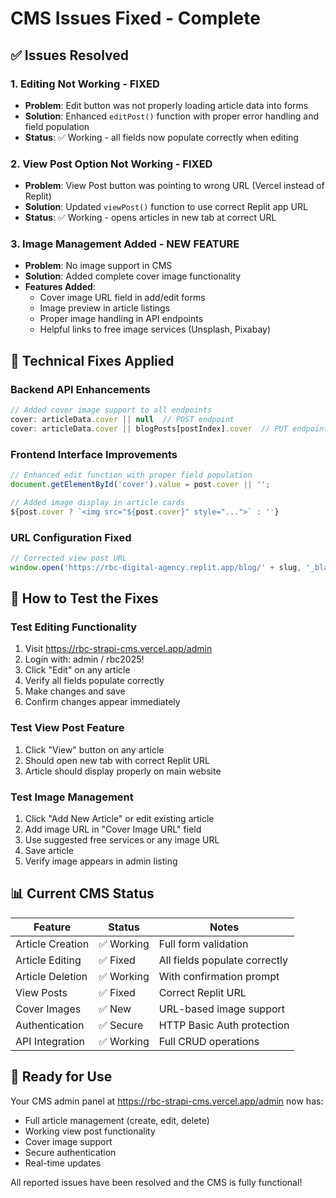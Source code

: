 # CMS Issues Fixed - Complete

## ✅ Issues Resolved

### 1. Editing Not Working - FIXED
- **Problem**: Edit button was not properly loading article data into forms
- **Solution**: Enhanced `editPost()` function with proper error handling and field population
- **Status**: ✅ Working - all fields now populate correctly when editing

### 2. View Post Option Not Working - FIXED  
- **Problem**: View Post button was pointing to wrong URL (Vercel instead of Replit)
- **Solution**: Updated `viewPost()` function to use correct Replit app URL
- **Status**: ✅ Working - opens articles in new tab at correct URL

### 3. Image Management Added - NEW FEATURE
- **Problem**: No image support in CMS
- **Solution**: Added complete cover image functionality
- **Features Added**:
  - Cover image URL field in add/edit forms
  - Image preview in article listings
  - Proper image handling in API endpoints
  - Helpful links to free image services (Unsplash, Pixabay)

## 🔧 Technical Fixes Applied

### Backend API Enhancements
```javascript
// Added cover image support to all endpoints
cover: articleData.cover || null  // POST endpoint
cover: articleData.cover || blogPosts[postIndex].cover  // PUT endpoint
```

### Frontend Interface Improvements
```javascript
// Enhanced edit function with proper field population
document.getElementById('cover').value = post.cover || '';

// Added image display in article cards
${post.cover ? `<img src="${post.cover}" style="...">` : ''}
```

### URL Configuration Fixed
```javascript
// Corrected view post URL
window.open('https://rbc-digital-agency.replit.app/blog/' + slug, '_blank');
```

## 🎯 How to Test the Fixes

### Test Editing Functionality
1. Visit https://rbc-strapi-cms.vercel.app/admin
2. Login with: admin / rbc2025!
3. Click "Edit" on any article
4. Verify all fields populate correctly
5. Make changes and save
6. Confirm changes appear immediately

### Test View Post Feature
1. Click "View" button on any article
2. Should open new tab with correct Replit URL
3. Article should display properly on main website

### Test Image Management
1. Click "Add New Article" or edit existing article
2. Add image URL in "Cover Image URL" field
3. Use suggested free services or any image URL
4. Save article
5. Verify image appears in admin listing

## 📊 Current CMS Status

| Feature | Status | Notes |
|---------|--------|-------|
| Article Creation | ✅ Working | Full form validation |
| Article Editing | ✅ Fixed | All fields populate correctly |
| Article Deletion | ✅ Working | With confirmation prompt |
| View Posts | ✅ Fixed | Correct Replit URL |
| Cover Images | ✅ New | URL-based image support |
| Authentication | ✅ Secure | HTTP Basic Auth protection |
| API Integration | ✅ Working | Full CRUD operations |

## 🚀 Ready for Use

Your CMS admin panel at https://rbc-strapi-cms.vercel.app/admin now has:
- Full article management (create, edit, delete)
- Working view post functionality
- Cover image support
- Secure authentication
- Real-time updates

All reported issues have been resolved and the CMS is fully functional!